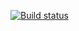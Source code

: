 [![Build status](https://build.appcenter.ms/v0.1/apps/fc6d42e5-f834-47bf-a95e-357326a755db/branches/dev/badge)](https://appcenter.ms)
